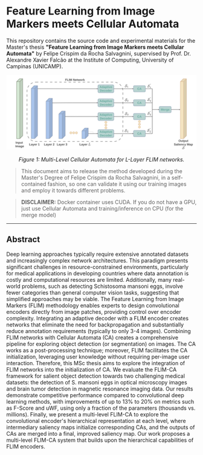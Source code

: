 # Feature Learning from Image Markers meets Cellular Automata

This repository contains the source code and experimental materials for the Master's thesis **"Feature Learning from Image Markers meets Cellular Automata"** by Felipe Crispim da Rocha Salvagnini, supervised by Prof. Dr. Alexandre Xavier Falcão at the Institute of Computing, University of Campinas (UNICAMP).

![Multi-Level Cellular Automata for L-Layer FLIM networks.](miscellaneous/images/flim_ca_framework.png)

<p align="center"><i>Figure 1: Multi-Level Cellular Automata for L-Layer FLIM networks.</i></p>

> This document aims to release the method developed during the Master's Degree of Felipe Crispim da Rocha Salvagnini, in a self-contained fashion, so one can validate it using our training images and employ it towards different problems.

> **DISCLAIMER:** Docker container uses CUDA. If you do not have a GPU, just use Cellular Automata and training/inference on CPU (for the merge model)

____

## Abstract

Deep learning approaches typically require extensive annotated datasets and increasingly complex network architectures. This paradigm presents significant challenges in resource-constrained environments, particularly for medical applications in developing countries where data annotation is costly and computational resources are limited. Additionally, many real-world problems, such as detecting Schistosoma mansoni eggs, involve fewer categories than general computer vision tasks, suggesting that simplified approaches may be viable. The Feature Learning from Image Markers (FLIM) methodology enables experts to design convolutional encoders directly from image patches, providing control over encoder complexity. Integrating an adaptive decoder with a FLIM encoder creates networks that eliminate the need for backpropagation and substantially reduce annotation requirements (typically to only 3-4 images). Combining FLIM networks with Cellular Automata (CA) creates a comprehensive pipeline for exploring object detection (or segmentation) on images. The CA works as a post-processing technique; moreover, FLIM facilitates the CA initialization, leveraging user knowledge without requiring per-image user interaction. Therefore, this MSc thesis aims to explore the integration of FLIM networks into the initialization of CA. We evaluate the FLIM-CA framework for salient object detection towards two challenging medical datasets: the detection of S. mansoni eggs in optical microscopy images and brain tumor detection in magnetic resonance imaging data. Our results demonstrate competitive performance compared to convolutional deep learning methods, with improvements of up to 13\% to 20\% on metrics such as F-Score and uWF, using only a fraction of the parameters (thousands vs. millions). Finally, we present a multi-level FLIM-CA to explore the convolutional encoder's hierarchical representation at each level, where intermediary saliency maps initialize corresponding CAs, and the outputs of CAs are merged into a final, improved saliency map. Our work proposes a multi-level FLIM-CA system that builds upon the hierarchical capabilities of FLIM encoders.